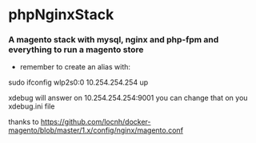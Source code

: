 # phpNginxStack

### A magento stack with mysql, nginx and php-fpm and everything to run a magento store ###

- remember to create an alias with:

sudo ifconfig wlp2s0:0 10.254.254.254 up

xdebug will answer on 10.254.254.254:9001 you can change that on you xdebug.ini file

thanks to https://github.com/locnh/docker-magento/blob/master/1.x/config/nginx/magento.conf
